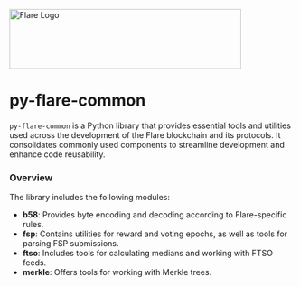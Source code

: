 <p align="left">
  <a href="https://flare.network/" target="blank"><img src="https://content.flare.network/Flare-2.svg" width="410" height="106" alt="Flare Logo" /></a>
</p>

# py-flare-common

`py-flare-common` is a Python library that provides essential tools and utilities used across the development of the Flare blockchain and its protocols. It consolidates commonly used components to streamline development and enhance code reusability.

### Overview

The library includes the following modules:

- **b58**: Provides byte encoding and decoding according to Flare-specific rules.
- **fsp**: Contains utilities for reward and voting epochs, as well as tools for parsing FSP submissions.
- **ftso**: Includes tools for calculating medians and working with FTSO feeds.
- **merkle**: Offers tools for working with Merkle trees.

